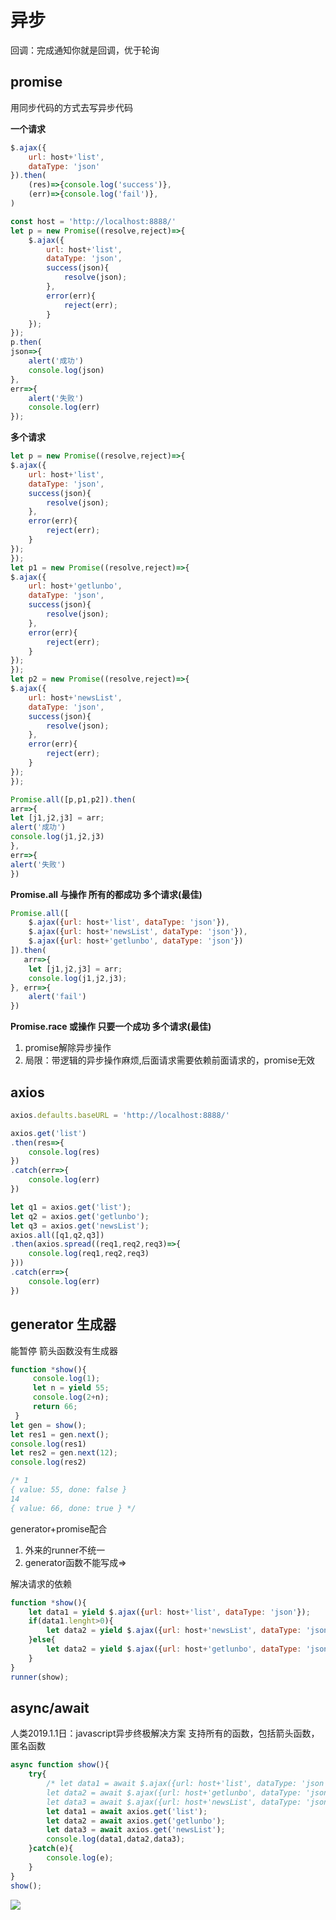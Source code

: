 # 异步

回调：完成通知你就是回调，优于轮询


## promise
用同步代码的方式去写异步代码

**一个请求**

```javascript
$.ajax({
    url: host+'list',
    dataType: 'json'
}).then(
	(res)=>{console.log('success')},
    (err)=>{console.log('fail')},
)
```



```javascript
const host = 'http://localhost:8888/'
let p = new Promise((resolve,reject)=>{
    $.ajax({
        url: host+'list',
        dataType: 'json',
        success(json){
            resolve(json);
        },
        error(err){
            reject(err);
        }
    });
});
p.then(
json=>{
    alert('成功')
    console.log(json)
},
err=>{
    alert('失败')
    console.log(err)
});
```

**多个请求**
```javascript
let p = new Promise((resolve,reject)=>{
$.ajax({
    url: host+'list',
    dataType: 'json',
    success(json){
        resolve(json);
    },
    error(err){
        reject(err);
    }
});
});
let p1 = new Promise((resolve,reject)=>{
$.ajax({
    url: host+'getlunbo',
    dataType: 'json',
    success(json){
        resolve(json);
    },
    error(err){
        reject(err);
    }
});
});
let p2 = new Promise((resolve,reject)=>{
$.ajax({
    url: host+'newsList',
    dataType: 'json',
    success(json){
        resolve(json);
    },
    error(err){
        reject(err);
    }
});
});

Promise.all([p,p1,p2]).then(
arr=>{
let [j1,j2,j3] = arr;
alert('成功')
console.log(j1,j2,j3)
},
err=>{
alert('失败')
})
```

**Promise.all 与操作 所有的都成功 多个请求(最佳)**
```javascript
Promise.all([
    $.ajax({url: host+'list', dataType: 'json'}),
    $.ajax({url: host+'newsList', dataType: 'json'}),
    $.ajax({url: host+'getlunbo', dataType: 'json'})
]).then(
   arr=>{
    let [j1,j2,j3] = arr;
    console.log(j1,j2,j3);
}, err=>{
    alert('fail')
})
```
**Promise.race 或操作 只要一个成功 多个请求(最佳)**



1. promise解除异步操作
2. 局限：带逻辑的异步操作麻烦,后面请求需要依赖前面请求的，promise无效

## axios
```javascript
axios.defaults.baseURL = 'http://localhost:8888/'

axios.get('list')
.then(res=>{
    console.log(res)
})
.catch(err=>{
    console.log(err)
})

let q1 = axios.get('list');
let q2 = axios.get('getlunbo');
let q3 = axios.get('newsList');
axios.all([q1,q2,q3])
.then(axios.spread((req1,req2,req3)=>{
    console.log(req1,req2,req3)
}))
.catch(err=>{
    console.log(err)
})
```

## generator 生成器
能暂停
箭头函数没有生成器
```javascript
function *show(){
     console.log(1);
     let n = yield 55;
     console.log(2+n);
     return 66;
 }
let gen = show();
let res1 = gen.next();
console.log(res1)
let res2 = gen.next(12);
console.log(res2)

/* 1
{ value: 55, done: false }
14
{ value: 66, done: true } */
```

generator+promise配合
1. 外来的runner不统一
2. generator函数不能写成=>

解决请求的依赖
```javascript
function *show(){
    let data1 = yield $.ajax({url: host+'list', dataType: 'json'});
    if(data1.lenght>0){
        let data2 = yield $.ajax({url: host+'newsList', dataType: 'json'});
    }else{
        let data2 = yield $.ajax({url: host+'getlunbo', dataType: 'json'});
    }
}
runner(show);
```

## async/await

人类2019.1.1日：javascript异步终极解决方案
支持所有的函数，包括箭头函数，匿名函数
```javascript
async function show(){
    try{
        /* let data1 = await $.ajax({url: host+'list', dataType: 'json'});
        let data2 = await $.ajax({url: host+'getlunbo', dataType: 'json'});
        let data3 = await $.ajax({url: host+'newsList', dataType: 'json'}); */
        let data1 = await axios.get('list');
        let data2 = await axios.get('getlunbo');
        let data3 = await axios.get('newsList');
        console.log(data1,data2,data3);
    }catch(e){
        console.log(e);
    }
}
show();
```

![](https://niliv-technology-1252830662.cos.ap-chengdu.myqcloud.com/javascript/Snipaste_2019-08-04_20-45-45.png?q-sign-algorithm=sha1&q-ak=AKIDYtRkHmu2auAbgukcDaPyIExVt64Atkwt&q-sign-time=1564922852;1564924652&q-key-time=1564922852;1564924652&q-header-list=&q-url-param-list=&q-signature=4855e47b23e867cb2b2b230314fb53ff6cf46b8a)

